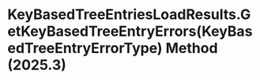 # KeyBasedTreeEntriesLoadResults.GetKeyBasedTreeEntryErrors(KeyBasedTreeEntryErrorType) Method (2025.3)

﻿